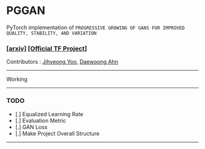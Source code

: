 # PGGAN

PyTorch implementation of `PROGRESSIVE GROWING OF GANS FOR IMPROVED QUALITY, STABILITY, AND VARIATION`


### [[arxiv]](https://arxiv.org/abs/1710.10196) [[Official TF Project]](https://github.com/tkarras/progressive_growing_of_gans)

Contributors : [Jihyeong Yoo](), [Daewoong Ahn]()

<hr>

Working

<hr>

### TODO 

- [.] Equalized Learning Rate
- [.] Evaluation Metric
- [.] GAN Loss
- [.] Make Project Overall Structure

<hr>

